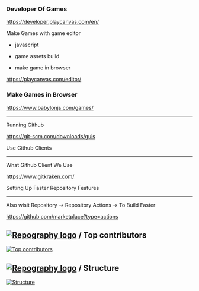 ### Developer Of Games

https://developer.playcanvas.com/en/

Make Games with game editor

- javascript

- game assets build
- make game in browser

https://playcanvas.com/editor/



### Make Games in Browser 

https://www.babylonjs.com/games/



----------



                    
 
Running Github 




https://git-scm.com/downloads/guis



Use Github Clients





----------------

What Github Client We Use 


https://www.gitkraken.com/



Setting Up Faster Repository Features 

------





Also wisit Repository -> Repository Actions -> To Build Faster


https://github.com/marketplace?type=actions







## [![Repography logo](https://images.repography.com/logo.svg)](https://repography.com) / Top contributors
[![Top contributors](https://images.repography.com/35219084/Culturesupport/CultureSupport/top-contributors/i-ugrEMvaOdwWAKhEXLZm1uYj1S5IWJV6OO9BjoJCAU/_MgOsZtTzU1bDoPMElzBkA4u2VOjGylVu9fQltDXluo_table.svg)](https://github.com/Culturesupport/CultureSupport/graphs/contributors)








## [![Repography logo](https://images.repography.com/logo.svg)](https://repography.com) / Structure
[![Structure](https://images.repography.com/35219084/Culturesupport/CultureSupport/structure/i-ugrEMvaOdwWAKhEXLZm1uYj1S5IWJV6OO9BjoJCAU/6PIyYCjCQufMQ25cE_C1IppnfQ1okln4owAcp6OOu38_table.svg)](https://github.com/Culturesupport/CultureSupport)

